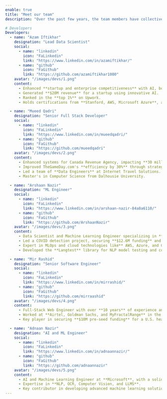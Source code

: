 ```yaml
---
enable: true
title: "Meet our team"
description: "Over the past few years, the team members have collectively worked on large-scale projects across various technologies."

# Developers
Developers:
  - name: "Azam Iftikhar"
    designation: "Lead Data Scientist"
    social:
      - name: "linkedin"
        icon: "FaLinkedin"
        link: "https://www.linkedin.com/in/azamiftikhar/"
      - name: "github"
        icon: "FaGithub"
        link: "https://github.com/azamiftikhar1000"
    avatar: "/images/devs/1.png"
    content:
      - Enhanced **startup and enterprise competitiveness** with AI, boosting revenue.
      - Generated **$20M revenue** for a startup using innovative AI.
      - Ranked in the **top 1%** on Upwork.
      - Holds certifications from **Stanford, AWS, Microsoft Azure**, and a Master's in IT.

  - name: "Mueed Qadri"
    designation: "Senior Full Stack Developer"
    social:
      - name: "linkedin"
        icon: "FaLinkedin"
        link: "https://www.linkedin.com/in/mueedqadri/"
      - name: "github"
        icon: "FaGithub"
        link: "https://github.com/mueedqadri"
    avatar: "/images/devs/2.png"
    content:
      - Enhanced systems for Canada Revenue Agency, impacting **30 million taxpayers**.
      - Improved TheGameDay.com's **efficiency by 30%** through strategic tech migration.
      - Led a team of **Data Engineers** at Internet Travel Solutions.
      - Master's in Computer Science from Dalhousie University.

  - name: "Arshaan Nazir"
    designation: "ML Engineer"
    social:
      - name: "linkedin"
        icon: "FaLinkedin"
        link: "https://www.linkedin.com/in/arshaan-nazir-84a8a6110/"
      - name: "github"
        icon: "FaGithub"
        link: "https://github.com/ArshaanNazir"
    avatar: "/images/devs/3.png"
    content:
      - Data Scientist and Machine Learning Engineer specializing in **Computer Vision and NLP**.
      - Led a COVID detection project, securing **$12.6M funding** and an **S&P 500 acquisition**.
      - Expert in MLOps and cloud technologies like** AWS, Azure, and GCP**.
      - Developed the **Langtest** library for NLP model testing and contributed to multiple ML and deep learning projects.

  - name: "Mir Rashid"
    designation: "Senior Software Engineer"
    social:
      - name: "linkedin"
        icon: "FaLinkedin"
        link: "https://www.linkedin.com/in/mirrashid/"
      - name: "github"
        icon: "FaGithub"
        link: "https://github.com/mirraashid"
    avatar: "/images/devs/4.png"
    content:
      - Full-Stack Web Engineer with over **10 years** of experience and **85 large-scale** projects completed.
      - Worked at **Airtel, Goldman Sachs, and MyFractalRange** in the past 6 years.
      - Key player in securing **$10M pre-seed funding** for a U.S. health-tech startup, showcasing expertise in complex, high-stakes project management.

  - name: "Adnaan Nazir"
    designation: "AI and ML Engineer"
    social:
      - name: "linkedin"
        icon: "FaLinkedin"
        link: "https://www.linkedin.com/in/adnaannazir/"
      - name: "github"
        icon: "FaGithub"
        link: "https://github.com/adnaannazir"
    avatar: "/images/devs/5.png"
    content:
      - AI and Machine Learning Engineer at **Microsoft**, with a solid academic background from **IIT**.
      - Expertise in **NLP, OCR, Computer Vision, and LLMS**.
      - Key contributor in developing advanced machine learning solutions for **Microsoft**, recognized as a **top AI innovator**.
---
```

